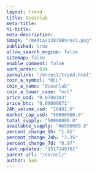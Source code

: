 ```yaml
---
layout: trend
title: Oceanlab
meta-title: 
h1-title: 
meta-description: 
image: "/media/1383989/ocl.png"
published: true
allow_search_engine: false
sitemap: false
enable_comment: false
sort_order: 634
permalink: "/en/ocl/trend.html"
coin_a_symbol: "OCL"
coin_a_name: "Oceanlab"
coin_a_lower_case: "ocl"
price_usd: "0.0788383"
price_btc: "0.00000671"
24h_volume_usd: "10482.6"
market_cap_usd: "50000000.0"
total_supply: "50000000.0"
available_supply: "46500000.0"
percent_change_1h: "1.91"
percent_change_24h: "3.35"
percent_change_7d: "0.97"
last_updated: "1517140761"
parent-url: "/en/ocl/"
author: Sam
---
```


